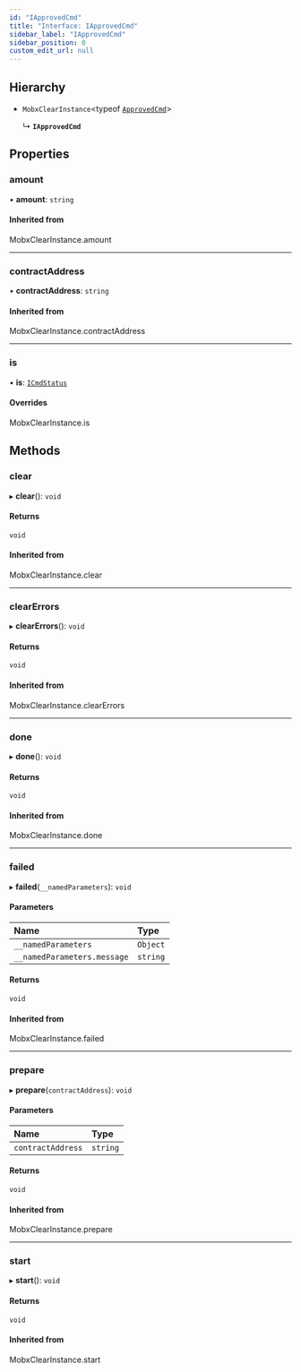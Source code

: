 ```yaml
---
id: "IApprovedCmd"
title: "Interface: IApprovedCmd"
sidebar_label: "IApprovedCmd"
sidebar_position: 0
custom_edit_url: null
---
```


## Hierarchy

- `MobxClearInstance`<typeof [`ApprovedCmd`](../modules#approved)\>

  ↳ **`IApprovedCmd`**

## Properties

### amount

• **amount**: `string`

#### Inherited from

MobxClearInstance.amount

___

### contractAddress

• **contractAddress**: `string`

#### Inherited from

MobxClearInstance.contractAddress

___

### is

• **is**: [`ICmdStatus`](IStatus)

#### Overrides

MobxClearInstance.is

## Methods

### clear

▸ **clear**(): `void`

#### Returns

`void`

#### Inherited from

MobxClearInstance.clear

___

### clearErrors

▸ **clearErrors**(): `void`

#### Returns

`void`

#### Inherited from

MobxClearInstance.clearErrors

___

### done

▸ **done**(): `void`

#### Returns

`void`

#### Inherited from

MobxClearInstance.done

___

### failed

▸ **failed**(`__namedParameters`): `void`

#### Parameters

| Name | Type |
| :------ | :------ |
| `__namedParameters` | `Object` |
| `__namedParameters.message` | `string` |

#### Returns

`void`

#### Inherited from

MobxClearInstance.failed

___

### prepare

▸ **prepare**(`contractAddress`): `void`

#### Parameters

| Name | Type |
| :------ | :------ |
| `contractAddress` | `string` |

#### Returns

`void`

#### Inherited from

MobxClearInstance.prepare

___

### start

▸ **start**(): `void`

#### Returns

`void`

#### Inherited from

MobxClearInstance.start
